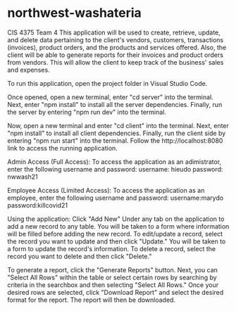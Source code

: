 # northwest-washateria
CIS 4375 Team 4
This application will be used to create, retrieve, update, and delete data pertaining to the client's vendors, customers, transactions (invoices), product orders, and the products and services offered.
Also, the client will be able to generate reports for their invoices and product orders from vendors. This will allow the client to keep track of the business' sales and expenses.

To run this application, open the project folder in Visual Studio Code.

Once opened, open a new terminal, enter "cd server" into the terminal.
Next, enter "npm install" to install all the server dependencies.
Finally, run the server by entering "npm run dev" into the terminal.

Now, open a new terminal and enter "cd client" into the terminal.
Next, enter "npm install" to install all client dependencies.
Finally, run the client side by entering "npm run start" into the terminal.
Follow the http://localhost:8080 link to access the running application.

Admin Access (Full Access):
To access the application as an adimistrator, enter the following username and password:
username: hieudo
password: nwwash21

Employee Access (Limited Access):
To access the application as an employee, enter the following username and password:
username:marydo
password:killcovid21

Using the application:
Click "Add New" Under any tab on the application to add a new record to any table. You will be taken to a form where information will be filled before adding the new record.
To edit/update a record, select the record you want to update and then click "Update." You will be taken to a form to update the record's information.
To delete a record, select the record you want to delete and then click "Delete."

To generate a report, click the "Generate Reports" button.
Next, you can "Select All Rows" within the table or select certain rows by searching by criteria in the searchbox and then selecting "Select All Rows."
Once your desired rows are selected, click "Download Report" and select the desired format for the report. The report will then be downloaded.


